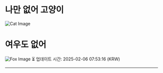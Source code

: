 
# 나만 없어 고양이

![Cat Image](https://cdn2.thecatapi.com/images/477.jpg)

# 여우도 없어
![Fox Image](https://randomfox.ca/images/19.jpg)
⏳ 업데이트 시간: 2025-02-06 07:53:16 (KRW)

---
